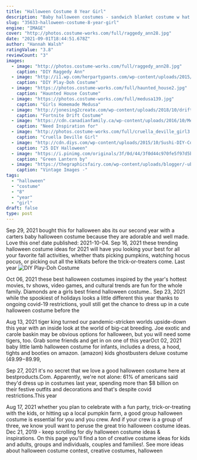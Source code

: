 ```yaml
---
title: "Halloween Costume 8 Year Girl"
description: "Baby halloween costumes - sandwich blanket costume w hat - photography props for newborn pictures infant boy girl 0-3 6-9 12-18 months 4.7 out of 5 stars 1,014 $10.99 $ 10 . 99"
slug: "35633-halloween-costume-8-year-girl"
engine: "IMAGE"
cover: "http://photos.costume-works.com/full/raggedy_ann28.jpg"
date: "2021-09-01T18:44:51.678Z"
author: "Hannah Walsh"
ratingValue: "3.8"
reviewCount: "3"
images:
  - image: "http://photos.costume-works.com/full/raggedy_ann28.jpg"
    caption: "DIY Raggedy Ann"
  - image: "http://i1.wp.com/herpartypants.com/wp-content/uploads/2015/10/20141031-IMG_2906-0021.jpg"
    caption: "DIY Play-Doh Costume"
  - image: "https://photos.costume-works.com/full/haunted_house2.jpg"
    caption: "Haunted House Costume"
  - image: "https://photos.costume-works.com/full/medusa139.jpg"
    caption: "Girls Homemade Medusa"
  - image: "http://jonesing2create.com/wp-content/uploads/2018/10/drift-fortnite-costume-unicorn-backpack.jpg"
    caption: "Fortnite Drift Costume"
  - image: "https://cdn.canadianfamily.ca/wp-content/uploads/2016/10/Mermaid.jpg"
    caption: "Need Inspiration for"
  - image: "http://photos.costume-works.com/full/cruella_deville_girl3.jpg"
    caption: "Cruella Deville Girl"
  - image: "http://cdn.diys.com/wp-content/uploads/2015/10/Sushi-DIY-Costume.jpg"
    caption: "25 DIY Halloween"
  - image: "https://i.pinimg.com/originals/3f/0d/44/3f0d44c970fe5f97d5bd2ee52ac2d92b.jpg"
    caption: "Green Lantern by"
  - image: "https://thegraphicsfairy.com/wp-content/uploads/blogger/-ub8TNaV49x4/TxtvKkH9sbI/AAAAAAAAQTo/_nQGhvCo_9g/s1600/costume+ladies+GraphicsFairy2.jpg"
    caption: "Vintage Images -"
tags:
  - "halloween"
  - "costume"
  - "8"
  - "year"
  - "girl"
draft: false
type: post
---
```


Sep 29, 2021 bought this for halloween abs its our second year with a carters baby halloween costume because they are adorable and well made. Love this one! date published: 2021-10-04. Sep 16, 2021 these trending halloween costume ideas for 2021 will have you looking your best for all your favorite fall activities, whether thats picking pumpkins, watching hocus pocus, or picking out all the kitkats before the trick-or-treaters come. Last year
![DIY Play-Doh Costume](http://i1.wp.com/herpartypants.com/wp-content/uploads/2015/10/20141031-IMG_2906-0021.jpg "DIY Play-Doh Costume")

Oct 06, 2021 these best halloween costumes inspired by the year&#39;s hottest movies, tv shows, video games, and cultural trends are fun for the whole family.  Diamonds are a girls best friend halloween costume.. Sep 23, 2021 while the spookiest of holidays looks a little different this year thanks to ongoing covid-19 restrictions, youll still get the chance to dress up in a cute halloween costume before the
<!--inArticleAds-->

<!--galleryOne-->

Aug 13, 2021 tiger king turned our pandemic-stricken worlds upside-down this year with an inside look at the world of big-cat breeding. Joe exotic and carole baskin may be obvious options for halloween, but you will need some tigers, too. Grab some friends and get in on one of this yearOct 02, 2021 baby little lamb halloween costume for infants, includes a dress, a hood, tights and booties on amazon. (amazon) kids ghostbusters deluxe costume ($49.99-$89.99,
<!--inArticleAds-->

<!--galleryTwo-->

Sep 27, 2021 it's no secret that we love a good halloween costume here at bestproducts.Com. Apparently, we're not alone: 61% of americans said they'd dress up in costumes last year, spending more than $8 billion on their festive outfits and decorations  and that's despite covid restrictions.This year
<!--galleryThree-->

Aug 17, 2021 whether you plan to celebrate with a fun party, trick-or-treating with the kids, or hitting up a local pumpkin farm, a good group halloween costume is essential for you and you crew. And if your crew is a group of three, we know youll want to peruse the great trio halloween costume ideas. Dec 21, 2019 - keep scrolling for diy halloween costume ideas & inspirations. On this page you'll find a ton of creative costume ideas for kids and adults, groups and individuals, couples and families!. See more ideas about halloween costume contest, creative costumes, halloween
